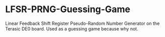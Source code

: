 # LFSR-PRNG-Guessing-Game
Linear Feedback Shift Register Pseudo-Random Number Generator on the Terasic DE0 board. Used as a guessing game because why not.
